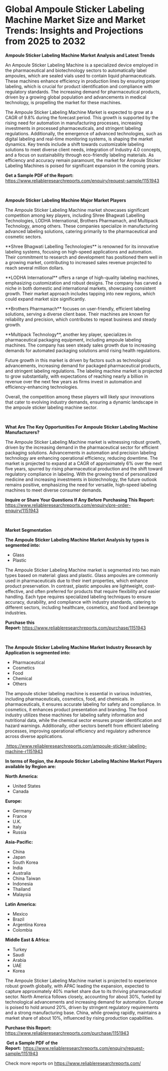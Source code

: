 <p><h1>Global Ampoule Sticker Labeling Machine Market Size and Market Trends: Insights and Projections from 2025 to 2032</h1></p><p><strong>Ampoule Sticker Labeling Machine Market Analysis and Latest Trends</strong></p>
<p><p>An Ampoule Sticker Labeling Machine is a specialized device employed in the pharmaceutical and biotechnology sectors to automatically label ampoules, which are sealed vials used to contain liquid pharmaceuticals. These machines enhance efficiency in production lines by ensuring proper labeling, which is crucial for product identification and compliance with regulatory standards. The increasing demand for pharmaceutical products, driven by a growing global population and advancements in medical technology, is propelling the market for these machines.</p><p>The Ampoule Sticker Labeling Machine Market is expected to grow at a CAGR of 9.8% during the forecast period. This growth is supported by the rising need for automation in manufacturing processes, increasing investments in processed pharmaceuticals, and stringent labeling regulations. Additionally, the emergence of advanced technologies, such as digital labeling and real-time monitoring systems, is shaping the market dynamics. Key trends include a shift towards customizable labeling solutions to meet diverse client needs, integration of Industry 4.0 concepts, and a focus on sustainability through eco-friendly labeling materials. As efficiency and accuracy remain paramount, the market for Ampoule Sticker Labeling Machines is poised for significant expansion in the coming years.</p></p>
<p><strong>Get a Sample PDF of the Report:&nbsp;</strong> <a href="https://www.reliableresearchreports.com/enquiry/request-sample/1151943?utm_campaign=2202&utm_medium=2&utm_source=Github&utm_content=ia&utm_term=10042025&utm_id=ampoule-sticker-labeling-machine">https://www.reliableresearchreports.com/enquiry/request-sample/1151943</a></p>
<p>&nbsp;</p>
<p><strong>Ampoule Sticker Labeling Machine Major Market Players</strong></p>
<p><p>The Ampoule Sticker Labeling Machine market showcases significant competition among key players, including Shree Bhagwati Labelling Technologies, LODHA International, Brothers Pharmamach, and Multipack Technology, among others. These companies specialize in manufacturing advanced labeling solutions, catering primarily to the pharmaceutical and cosmetic sectors.</p><p>**Shree Bhagwati Labelling Technologies** is renowned for its innovative labeling systems, focusing on high-speed applications and automation. Their commitment to research and development has positioned them well in a growing market, contributing to increased sales revenue projected to reach several million dollars.</p><p>**LODHA International** offers a range of high-quality labeling machines, emphasizing customization and robust designs. The company has carved a niche in both domestic and international markets, showcasing consistent growth. Their market approach includes tapping into new regions, which could expand market size significantly.</p><p>**Brothers Pharmamach** focuses on user-friendly, efficient labeling solutions, serving a diverse client base. Their machines are known for reliability and precision, which contributes to repeat business and steady growth.</p><p>**Multipack Technology**, another key player, specializes in pharmaceutical packaging equipment, including ampoule labeling machines. The company has seen steady sales growth due to increasing demands for automated packaging solutions amid rising health regulations.</p><p>Future growth in this market is driven by factors such as technological advancements, increasing demand for packaged pharmaceutical products, and stringent labeling regulations. The labeling machine market is projected to grow substantially, with expectations of reaching nearly a billion in revenue over the next few years as firms invest in automation and efficiency-enhancing technologies.</p><p>Overall, the competition among these players will likely spur innovations that cater to evolving industry demands, ensuring a dynamic landscape in the ampoule sticker labeling machine sector.</p></p>
<p>&nbsp;</p>
<p><strong>What Are The Key Opportunities For Ampoule Sticker Labeling Machine Manufacturers?</strong></p>
<p><p>The Ampoule Sticker Labeling Machine market is witnessing robust growth, driven by the increasing demand in the pharmaceutical sector for efficient packaging solutions. Advancements in automation and precision labeling technology are enhancing operational efficiency, reducing downtime. The market is projected to expand at a CAGR of approximately 6% over the next five years, spurred by rising pharmaceutical production and the shift toward regulatory compliance in labeling. With the growing trend of personalized medicine and increasing investments in biotechnology, the future outlook remains positive, emphasizing the need for versatile, high-speed labeling machines to meet diverse consumer demands.</p></p>
<p><strong>Inquire or Share Your Questions If Any Before Purchasing This Report:</strong> <a href="https://www.reliableresearchreports.com/enquiry/pre-order-enquiry/1151943?utm_campaign=2202&utm_medium=2&utm_source=Github&utm_content=ia&utm_term=10042025&utm_id=ampoule-sticker-labeling-machine">https://www.reliableresearchreports.com/enquiry/pre-order-enquiry/1151943</a></p>
<p>&nbsp;</p>
<p><strong>Market Segmentation</strong></p>
<p><strong>The Ampoule Sticker Labeling Machine Market Analysis by types is segmented into:</strong></p>
<p><ul><li>Glass</li><li>Plastic</li></ul></p>
<p><p>The Ampoule Sticker Labeling Machine market is segmented into two main types based on material: glass and plastic. Glass ampoules are commonly used in pharmaceuticals due to their inert properties, which enhance product preservation. In contrast, plastic ampoules are lightweight, cost-effective, and often preferred for products that require flexibility and easier handling. Each type requires specialized labeling techniques to ensure accuracy, durability, and compliance with industry standards, catering to different sectors, including healthcare, cosmetics, and food and beverage industries.</p></p>
<p><strong>Purchase this Report:&nbsp;</strong><a href="https://www.reliableresearchreports.com/purchase/1151943?utm_campaign=2202&utm_medium=2&utm_source=Github&utm_content=ia&utm_term=10042025&utm_id=ampoule-sticker-labeling-machine">https://www.reliableresearchreports.com/purchase/1151943</a></p>
<p>&nbsp;</p>
<p><strong>The Ampoule Sticker Labeling Machine Market Industry Research by Application is segmented into:</strong></p>
<p><ul><li>Pharmaceutical</li><li>Cosmetics</li><li>Food</li><li>Chemical</li><li>Others</li></ul></p>
<p><p>The ampoule sticker labeling machine is essential in various industries, including pharmaceuticals, cosmetics, food, and chemicals. In pharmaceuticals, it ensures accurate labeling for safety and compliance. In cosmetics, it enhances product presentation and branding. The food industry utilizes these machines for labeling safety information and nutritional data, while the chemical sector ensures proper identification and hazard warnings. Additionally, other sectors benefit from efficient labeling processes, improving operational efficiency and regulatory adherence across diverse applications.</p></p>
<p><a href="https://www.reliableresearchreports.com/ampoule-sticker-labeling-machine-r1151943?utm_campaign=2202&utm_medium=2&utm_source=Github&utm_content=ia&utm_term=10042025&utm_id=ampoule-sticker-labeling-machine">&nbsp;https://www.reliableresearchreports.com/ampoule-sticker-labeling-machine-r1151943</a></p>
<p><strong>In terms of Region, the Ampoule Sticker Labeling Machine Market Players available by Region are:</strong></p>
<p>
    <p> <strong> North America: </strong>
        <ul>
            <li>United States</li>
            <li>Canada</li>
        </ul>
        </p> 
    <p> <strong> Europe: </strong>
        <ul>
            <li>Germany</li>
            <li>France</li>
            <li>U.K.</li>
            <li>Italy</li>
            <li>Russia</li>
        </ul>
        </p> 
    <p> <strong> Asia-Pacific: </strong>
        <ul>
            <li>China</li>
            <li>Japan</li>
            <li>South Korea</li>
            <li>India</li>
            <li>Australia</li>
            <li>China Taiwan</li>
            <li>Indonesia</li>
            <li>Thailand</li>
            <li>Malaysia</li>
        </ul>
        </p> 
    <p> <strong> Latin America: </strong>
        <ul>
            <li>Mexico</li>
            <li>Brazil</li>
            <li>Argentina Korea</li>
            <li>Colombia</li>
        </ul>
        </p> 
    <p> <strong> Middle East & Africa: </strong>
        <ul>
            <li>Turkey</li>
            <li>Saudi</li>
            <li>Arabia</li>
            <li>UAE</li>
            <li>Korea</li>
        </ul>
    </p>
    </p>
<p><p>The Ampoule Sticker Labeling Machine market is projected to experience robust growth globally, with APAC leading the expansion, expected to capture approximately 40% market share due to its thriving pharmaceutical sector. North America follows closely, accounting for about 30%, fueled by technological advancements and increasing demand for automation. Europe is poised to hold around 20%, driven by stringent regulatory requirements and a strong manufacturing base. China, while growing rapidly, maintains a market share of about 10%, influenced by rising production capabilities.</p></p>
<p><strong>Purchase this Report: </strong><a href="https://www.reliableresearchreports.com/purchase/1151943?utm_campaign=2202&utm_medium=2&utm_source=Github&utm_content=ia&utm_term=10042025&utm_id=ampoule-sticker-labeling-machine">https://www.reliableresearchreports.com/purchase/1151943</a></p>
<p>&nbsp;<strong>Get a Sample PDF of the Report:&nbsp;&nbsp;</strong><a href="https://www.reliableresearchreports.com/enquiry/request-sample/1151943?utm_campaign=2202&utm_medium=2&utm_source=Github&utm_content=ia&utm_term=10042025&utm_id=ampoule-sticker-labeling-machine">https://www.reliableresearchreports.com/enquiry/request-sample/1151943</a></p>
<p><strong></strong></p>
<p>Check more reports on <a href="https://www.reliableresearchreports.com/?utm_campaign=2202&utm_medium=2&utm_source=Github&utm_content=ia&utm_term=10042025&utm_id=ampoule-sticker-labeling-machine">https://www.reliableresearchreports.com/</a></p>